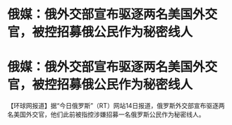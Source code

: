 # 俄媒：俄外交部宣布驱逐两名美国外交官，被控招募俄公民作为秘密线人

# 俄媒：俄外交部宣布驱逐两名美国外交官，被控招募俄公民作为秘密线人

【环球网报道】据“今日俄罗斯”（RT）网站14日报道，俄罗斯外交部宣布驱逐两名美国外交官，他们此前被指控涉嫌招募一名俄罗斯公民作为秘密线人。

